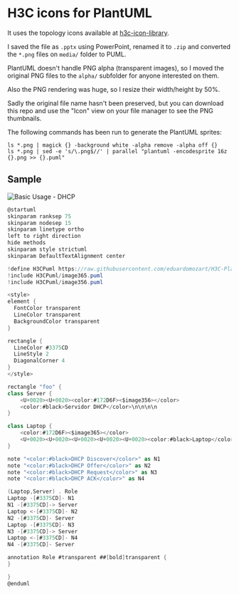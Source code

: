 # H3C icons for PlantUML

It uses the topology icons available at [h3c-icon-library](https://github.com/wenyuan/jtopo_topology/blob/master/topo-icons/h3c/h3c-icon-library.ppt).

I saved the file as ``.pptx`` using PowerPoint, renamed it to ``.zip`` and converted the ``*.png`` files on ``media/`` folder to PUML.

PlantUML doesn't handle PNG alpha (transparent images), so I moved the original PNG files to the ``alpha/`` subfolder for anyone interested on them.

Also the PNG rendering was huge, so I resize their width/height by 50%.

Sadly the original file name hasn't been preserved, but you can download this repo and use the "Icon" view on your file manager to see the PNG thumbnails.

The following commands has been run to generate the PlantUML sprites:

```
ls *.png | magick {} -background white -alpha remove -alpha off {}
ls *.png | sed -e 's/\.png$//' | parallel "plantuml -encodesprite 16z {}.png >> {}.puml"
```

## Sample

![Basic Usage - DHCP](https://www.plantuml.com/plantuml/png/ZLDXJzim4FtkNt7GVTYqqT2cBHAg8bWhX3JM8HYV61zCV4qj75zcNxOnjFy-9sbHmeWqjKhaT-_UUtTkJpnBnsLkX7_Gjf1Evk2aVV1OmD6q1LfIM86ZDcYqHNui4CZnXeJ1DGCJE9rj69HscB8cApPQ8UGOACgtkZq_6WnFfzCN2PQubgNXh_YBJutER8wM8GqFT4BiALm7NpYF5vUX3JRCXJ-E8YT_3ZFDc_A-zEXI2cpBmvJo25KfdQASVal7KUWxk3JIyitdYoYNseezRLDJgcV9IESomtWs7HRXr5UUpfgocDU3908Dra6V1C1Pi5-G8GVifFLXh509-4L8_Xh-KQOFcQFIgd-hVuIeDYbjPX2UEYA3E3wQBfPRxBfUw3YSbbfcPALPaBFeO18qvb4JiossloRQ3vAfaTx3DReVw6e7WFdD-yF3yM7o_4uhm-F1w6Yyd9qbypUx9IJpg2ubJTkMTc_2G4cbg1KvM9ulBdUyRxRvX4nRumjPC1LRunwZsRHhrCtN_-u6QfnUIsA9mpwwx2frMALFAUnbrxGFqiDgrD_mPRr-oHxtiw_mUucUk_oudt-w-DJbJeHusupreRd0Tp24Ap8e6XGERhU_ahk3AlTgr4OIQ9fsv7c7FHQhSQU_I-vmOx6A_rzv8bQJrvI5j9POiYPR3m63rZy11eFRUpBgheqzXTiBtnEqgipDNm00)

```csharp
@startuml
skinparam ranksep 75
skinparam nodesep 15
skinparam linetype ortho
left to right direction
hide methods
skinparam style strictuml
skinparam DefaultTextAlignment center

!define H3CPuml https://raw.githubusercontent.com/eduardomozart/H3C-PlantUML/main/puml
!include H3CPuml/image365.puml
!include H3CPuml/image356.puml

<style>
element {
  FontColor transparent
  LineColor transparent
  BackgroundColor transparent
}

rectangle {
  LineColor #3375CD
  LineStyle 2
  DiagonalCorner 4
}
</style>

rectangle "foo" {
class Server {
    <U+0020><U+0020><color:#172D6F><$image356></color>
    <color:#black>Servidor DHCP</color>\n\n\n\n
}

class Laptop {
    <color:#172D6F><$image365></color>
    <U+0020><U+0020><U+0020><U+0020><U+0020><color:#black>Laptop</color>\n\n\n\n
}

note "<color:#black>DHCP Discover</color>" as N1
note "<color:#black>DHCP Offer</color>" as N2
note "<color:#black>DHCP Request</color>" as N3
note "<color:#black>DHCP ACK</color>" as N4

(Laptop,Server) . Role
Laptop -[#3375CD]- N1
N1 -[#3375CD]-> Server
Laptop <-[#3375CD]- N2
N2 -[#3375CD]- Server
Laptop -[#3375CD]- N3
N3 -[#3375CD]-> Server
Laptop <-[#3375CD]- N4
N4 -[#3375CD]- Server

annotation Role #transparent ##[bold]transparent {
}

}
@enduml
```